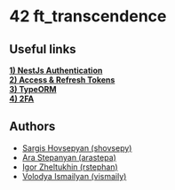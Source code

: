 # 42 ft_transcendence



## Useful links
[__1) NestJs Authentication__](https://www.youtube.com/watch?v=e5qk1Xruwso&ab_channel=CodewithVlad) <br>
[__2) Access & Refresh Tokens__](https://www.youtube.com/watch?v=uAKzFhE3rxU&ab_channel=CodewithVlad) <br>
[__3) TypeORM__](https://www.youtube.com/watch?v=W1gvIw0GNl8&list=PL_cUvD4qzbkw-phjGK2qq0nQiG6gw1cKK&index=3) <br>
[__4) 2FA__](https://www.youtube.com/watch?v=KQya9i6czhM&t=1325s) <br>

## Authors

* [Sargis Hovsepyan (shovsepy)](https://github.com/Sargis-Hovsepyan)
* [Ara Stepanyan (arastepa)](https://github.com/arastepa)
* [Igor Zheltukhin (rstephan)](https://github.com/Gilliam6)
* [Volodya Ismailyan (vismaily)](https://github.com/nenieiri)
